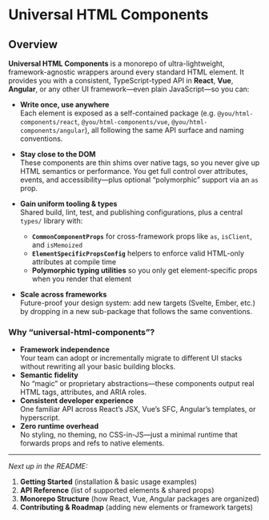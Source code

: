 # Universal HTML Components

## Overview

**Universal HTML Components** is a monorepo of ultra-lightweight, framework-agnostic wrappers around every standard HTML element. It provides you with a consistent, TypeScript-typed API in **React**, **Vue**, **Angular**, or any other UI framework—even plain JavaScript—so you can:

- **Write once, use anywhere**  
  Each element is exposed as a self-contained package (e.g. `@you/html-components/react`, `@you/html-components/vue`, `@you/html-components/angular`), all following the same API surface and naming conventions.

- **Stay close to the DOM**  
  These components are thin shims over native tags, so you never give up HTML semantics or performance. You get full control over attributes, events, and accessibility—plus optional “polymorphic” support via an `as` prop.

- **Gain uniform tooling & types**  
  Shared build, lint, test, and publishing configurations, plus a central `types/` library with:
  - **`CommonComponentProps`** for cross-framework props like `as`, `isClient`, and `isMemoized`
  - **`ElementSpecificPropsConfig`** helpers to enforce valid HTML-only attributes at compile time
  - **Polymorphic typing utilities** so you only get element-specific props when you render that element

- **Scale across frameworks**  
  Future-proof your design system: add new targets (Svelte, Ember, etc.) by dropping in a new sub-package that follows the same conventions.

### Why “universal-html-components”?

- **Framework independence**  
  Your team can adopt or incrementally migrate to different UI stacks without rewriting all your basic building blocks.
- **Semantic fidelity**  
  No “magic” or proprietary abstractions—these components output real HTML tags, attributes, and ARIA roles.
- **Consistent developer experience**  
  One familiar API across React’s JSX, Vue’s SFC, Angular’s templates, or hyperscript.
- **Zero runtime overhead**  
  No styling, no theming, no CSS-in-JS—just a minimal runtime that forwards props and refs to native elements.

---

*Next up in the README:*
1. **Getting Started** (installation & basic usage examples)  
2. **API Reference** (list of supported elements & shared props)  
3. **Monorepo Structure** (how React, Vue, Angular packages are organized)  
4. **Contributing & Roadmap** (adding new elements or framework targets)
